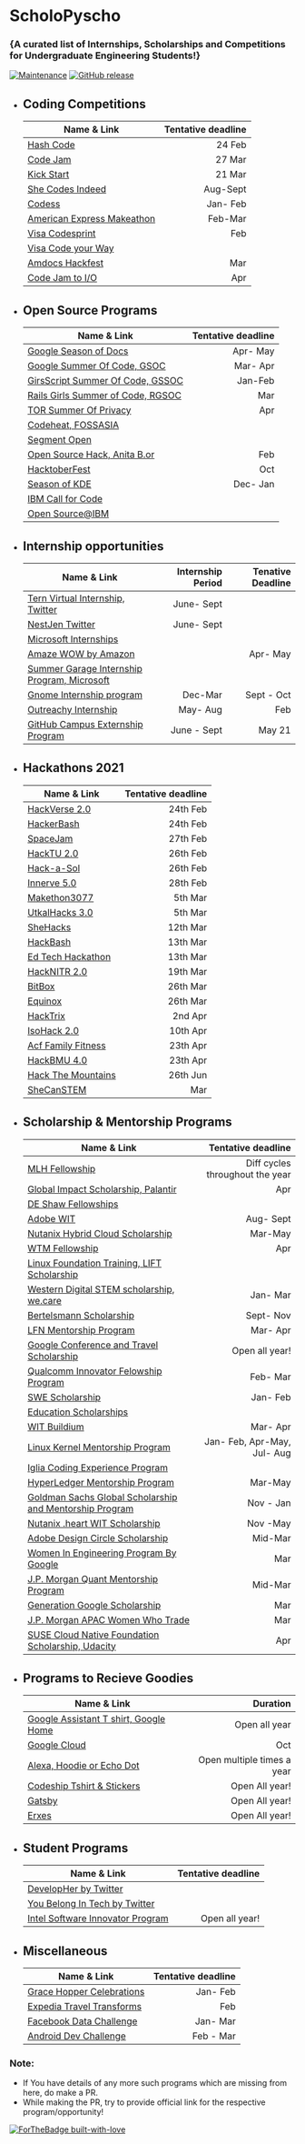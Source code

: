  # ScholoPyscho
 ### {A curated list of Internships, Scholarships and Competitions for Undergraduate Engineering Students!}
 

 [![Maintenance](https://img.shields.io/badge/Maintained%3F-yes-green.svg)](https://GitHub.com/Naereen/StrapDown.js/graphs/commit-activity)
[![GitHub release](https://img.shields.io/github/release/Naereen/StrapDown.js.svg)](https://GitHub.com/Naereen/StrapDown.js/releases/)




<ul>
  <li><h2>Coding Competitions </h2></li>

| Name & Link       | Tentative deadline |
| ------------- | -----:|
| [Hash Code](https://codingcompetitions.withgoogle.com/hashcode)         | 24 Feb |
| [Code Jam](https://codingcompetitions.withgoogle.com/codejam/about)     | 27 Mar        |
| [Kick Start](https://codingcompetitions.withgoogle.com/kickstart/schedule) | 21 Mar          |
| [She Codes Indeed](https://www.shecodesindeed.com/) | Aug-Sept |
| [Codess](https://www.codess.net/)| Jan- Feb|
| [American Express Makeathon](https://american-express-makeathon-2021.hackerearth.com/) | Feb-Mar |
| [Visa Codesprint](https://www.hackerrank.com/visa-codesprint) | Feb|
|[Visa Code your Way](https://assessment.hackerearth.com/challenges/hiring/visa-code-your-way-2019/)| |
|[Amdocs Hackfest](https://www.hackerearth.com/challenges/competitive/amdocs-hackfest-2021/?share=true&register_success=true)| Mar|
|[Code Jam to I/O](https://codingcompetitions.withgoogle.com/codejamio/rulesandterms) | Apr |


<li><h2>Open Source Programs</h2></li>

| Name & Link       | Tentative deadline |
| ------------- | -----:|
|[Google Season of Docs](https://developers.google.com/season-of-docs/docs/timeline)| Apr- May|
| [Google Summer Of Code, GSOC](https://developers.google.com/open-source/gsoc/timeline)| Mar- Apr|
|[GirsScript Summer Of Code, GSSOC](https://gssoc.girlscript.tech/)|Jan-Feb |
|[Rails Girls Summer of Code, RGSOC](https://railsgirlssummerofcode.org/) | Mar|
|[TOR Summer Of Privacy](https://gitlab.torproject.org/legacy/trac/-/wikis/org/TorSoP)| Apr|
|[Codeheat, FOSSASIA](https://codeheat.org/#timeline)||
|[Segment Open](https://segment.com/opensource/#details)||
|[Open Source Hack, Anita B.or](https://anitab-org.github.io/events/open-source-hack/)| Feb |
|[HacktoberFest](https://hacktoberfest.digitalocean.com/)|Oct|
|[Season of KDE](https://season.kde.org/)|Dec- Jan|
|[IBM Call for Code](https://callforcode.org/)||
|[Open Source@IBM](https://www.ibm.com/opensource/)||



<li><h2>Internship opportunities</h2></li>

| Name & Link       | Internship Period | Tenative Deadline |
| ------------- | -----:| -----:|
|[Tern Virtual Internship, Twitter](https://internshipprogram.splashthat.com/) | June- Sept| |   
|[NestJen Twitter](https://nestgen.splashthat.com/)| June- Sept||
|[Microsoft Internships](https://www.microsoft.com/en-ie/earlycareers/internsapprenticeships)|||
|[Amaze WOW by Amazon](https://www.geeksforgeeks.org/amazon-wow-program-for-batch-2021-and-2022/)||Apr- May|
|[Summer Garage Internship Program, Microsoft](https://careers.microsoft.com/us/en/job/929490/Intern-Opportunities-for-Students-Summer-Garage-Internship-Program-Software-Engineering-Program-Management-Vancouver)|||
|[Gnome Internship program](https://wiki.gnome.org/Internships#Eligibility)| Dec-Mar | Sept - Oct |
|[Outreachy Internship](https://www.outreachy.org/)|May- Aug| Feb|
|[GitHub Campus Externship Program](https://github.com/github/india/blob/main/Students/EXTERNSHIPS.md)|June - Sept | May 21|







<li><h2>Hackathons 2021</h2></li>

| Name & Link       | Tentative deadline |
| ------------- | -----:|
| [HackVerse 2.0](https://hackverse.nitk.ac.in/) | 24th Feb|
| [HackerBash](https://hackerbash.csikjsce.org/) | 24th Feb |
| [SpaceJam](https://hackerspace-pesu.herokuapp.com/SpaceJam)| 27th Feb |
| [HackTU 2.0](https://hacktu.ccstiet.com/) | 26th Feb|
| [Hack-a-Sol](https://hackasol.tech/)| 26th Feb |
| [Innerve 5.0](https://innerve24hrs.in/) | 28th Feb|
| [Makethon3077](https://makeathon3077.msctiet.co.in/) | 5th Mar |
| [UtkalHacks 3.0](https://utkalhacks.tech/)| 5th Mar |
| [SheHacks](https://shehacks.tech/)| 12th Mar |
| [HackBash](https://dsc-hackbash-2021.web.app/) | 13th Mar |
| [Ed Tech Hackathon](http://www.et.iitb.ac.in/hackathon/) | 13th Mar|
| [HackNITR 2.0](https://hacknitr.tech/) | 19th Mar|
| [BitBox](https://dscjiit128.studio/#/bitbox) | 26th Mar |
| [Equinox](https://www.equinoxhack.in/)| 26th Mar |
| [HackTrix](https://hacktrix.ieeesrmist.in/) | 2nd Apr |
| [IsoHack 2.0](https://www.isohack.in/) | 10th Apr|
| [Acf Family Fitness](https://aff.acf4all.io/) | 23th Apr|
| [HackBMU 4.0](https://www.hackbmu.tech/)| 23th Apr |
| [Hack The Mountains](https://hackthemountain.tech/) | 26th Jun |
|[SheCanSTEM](https://docs.google.com/forms/d/e/1FAIpQLSe1QwC_FFD501QGPvkSK1hYDLqD5anfX0fnyZPk2VmHlsSgVQ/viewform)|Mar|





<li><h2>Scholarship & Mentorship Programs</h2></li>

| Name & Link       | Tentative deadline |
| ------------- | -----:|
|[MLH Fellowship](https://fellowship.mlh.io/#programs)|Diff cycles throughout the year|
|[Global Impact Scholarship, Palantir](https://www.palantir.com/students/scholarship/global-impact/)| Apr|
|[DE Shaw Fellowships](https://fellowships.deshaw.com/)||
| [Adobe WIT](https://research.adobe.com/adobe-india-women-in-technology-scholarship/) | Aug- Sept |
| [Nutanix Hybrid Cloud Scholarship](https://www.udacity.com/scholarships/nutanix-hybrid-cloud-scholarship-program)| Mar-May|
| [WTM Fellowship](https://www.womentechmakers.com/initiatives) | Apr|
| [Linux Foundation Training, LIFT Scholarship](https://www.linuxfoundation.org/en/about/diversity-inclusivity/lift-scholarships/)||
| [Western Digital STEM scholarship, we.care](https://www.westerndigital.com/company/corporate-philanthropy/scholarship-programs)| Jan- Mar |
| [Bertelsmann Scholarship](https://www.udacity.com/bertelsmann-tech-scholarships)| Sept- Nov|
| [LFN Mentorship Program](https://wiki.lfnetworking.org/display/LN/LFN+Mentorship+Program)| Mar- Apr|
| [Google Conference and Travel Scholarship](https://buildyourfuture.withgoogle.com/scholarships/google-travel-scholarships/)| Open all year!|
| [Qualcomm Innovator Felowship Program](https://www.qualcomm.com/research/university-relations/innovation-fellowship/2021-india)|Feb- Mar|
| [SWE Scholarship](https://scholarships.swe.org/applications/login.asp)|Jan- Feb|
| [Education Scholarships](https://www.diversifytech.co/education-scholarships)| |
| [WIT Buildium](https://www.buildium.com/women-in-technology-scholarship/) | Mar- Apr |
| [Linux Kernel Mentorship Program](https://wiki.linuxfoundation.org/lkmp/lkmp_schedule)|Jan- Feb, Apr-May, Jul- Aug|
| [Iglia Coding Experience Program](https://www.igalia.com/coding-experience/)||
| [HyperLedger Mentorship Program](https://www.igalia.com/coding-experience/)| Mar-May|
|[Goldman Sachs Global Scholarship and Mentorship Program](https://www.outreachy.org/)|Nov - Jan|
|[Nutanix .heart WIT Scholarship](https://www.nutanix.com/scholarships)|Nov -May|
|[Adobe Design Circle Scholarship](https://www.iie.org/Programs/Adobe-Design-Circle-Scholarships/Scholarship-Information)| Mid-Mar|
| [Women In Engineering Program By Google](https://we.talentsprint.com/)|Mar|
|[J.P. Morgan Quant Mentorship Program](https://jpmc.recsolu.com/external/events/7fhj8JsCg3MnReoSQFtVVg)|Mid-Mar|
|[Generation Google Scholarship](https://buildyourfuture.withgoogle.com/scholarships/generation-google-scholarship-apac/)|Mar|
|[J.P. Morgan APAC Women Who Trade](https://jpmc.fa.oraclecloud.com/hcmUI/CandidateExperience/en/sites/CX_1001/job/210078136)|Mar|
|[SUSE Cloud Native Foundation Scholarship, Udacity](https://www.udacity.com/scholarships/suse-cloud-native-foundations-scholarship?bsft_eid=32246400-17b6-4a0a-a9f9-46c535dbed0d&bsft_aaid=affd8710-61ff-4001-baca-1d4a7303381d&utm_campaign=sch_600_2021-04-06_ndxxx_suse-announcement_global&utm_source=blueshift&utm_medium=email&utm_content=sch_600_2021-04-06_ndxxx_suse-announcement_global&bsft_clkid=697feba3-d981-4cfb-afaf-cf5998809af9&bsft_uid=84f89217-a87e-409f-8f44-7ad02097e8d6&bsft_mid=4d238020-b6a0-4111-a1dd-e06108cd07b5&bsft_link_id=30&bsft_mime_type=html&bsft_ek=2021-04-06T16%3A32%3A13Z&bsft_lx=6&bsft_tv=34)| Apr| 



<li><h2>Programs to Recieve Goodies</h2></li>

| Name & Link       | Duration |
| ------------- | -----:|
|[Google Assistant T shirt, Google Home](https://medium.com/voice-tech-podcast/how-i-received-google-home-google-assistant-t-shirt-and-200-credit-every-month-for-google-cloud-bc3134b721bb)| Open all year|
|[Google Cloud](https://www.youtube.com/watch?v=C7n4AYEXE2Q)|Oct|
|[Alexa, Hoodie or Echo Dot](https://developer.amazon.com/en-AU/alexa/alexa-skills-kit/new/promotions)|Open multiple times a year|
|[Codeship Tshirt & Stickers](https://www.cloudbees.com/products/codeship)|Open All year!|
|[Gatsby](https://www.gatsbyjs.com/contributing/contributor-swag/)|Open All year!|
|[Erxes](https://erxes.io/hubspot-alternative-erxes-swag)|Open All year!|







<li><h2>Student Programs</h2></li>

| Name & Link       | Tentative deadline |
| ------------- | -----:|
|[DevelopHer by Twitter](https://developher.org/)| |
|[You Belong In Tech by Twitter](https://twitterudiversity.splashthat.com/)| |
|[Intel Software Innovator Program](https://devmesh.intel.com/member-programs/intel-software-innovator-program)| Open all year!|





<li><h2>Miscellaneous</h2></li>

| Name & Link       | Tentative deadline |
| ------------- | -----:|
| [Grace Hopper Celebrations](https://ghc.anitab.org/attend/academics/) | Jan- Feb|
| [Expedia Travel Transforms](https://www.interviewbit.com/contest/travel-transforms-2021--discover-what-you-do-best/)| Feb |
| [Facebook Data Challenge](https://datachallenge2021.splashthat.com/) | Jan- Mar |
| [Android Dev Challenge](https://android-developers.googleblog.com/2021/02/android-dev-challenge-lift-off-with.html?m=1) | Feb - Mar |


</ul>
<h3>Note:</h3>

- If You have details of any more such programs which are missing from here, do make a PR.
- While making the PR, try to provide official link for the respective program/opportunity!



[![ForTheBadge built-with-love](http://ForTheBadge.com/images/badges/built-with-love.svg)](https://GitHub.com/Naereen/)



